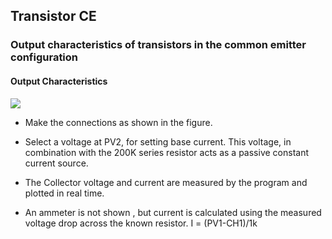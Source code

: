 Transistor CE
---

### Output characteristics of transistors in the common emitter configuration

#### Output Characteristics
![](https://fossasia.github.io/pslab-experiments/images/schematics/tranCE.svg)

* Make the connections as shown in the figure.

* Select a voltage at PV2, for setting base current. This voltage, in combination with the 200K series resistor acts as a passive constant current source.

* The Collector voltage and current are measured by the program and plotted in real time.

* An ammeter is not shown , but current is calculated using the measured voltage drop across the known resistor. I = (PV1-CH1)/1k


